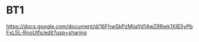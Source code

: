 # BT1
https://docs.google.com/document/d/16FhwSkPzMjiaYd14wZ9Rwk1XIE5yPbFxL5L-RnoUtfs/edit?usp=sharing
